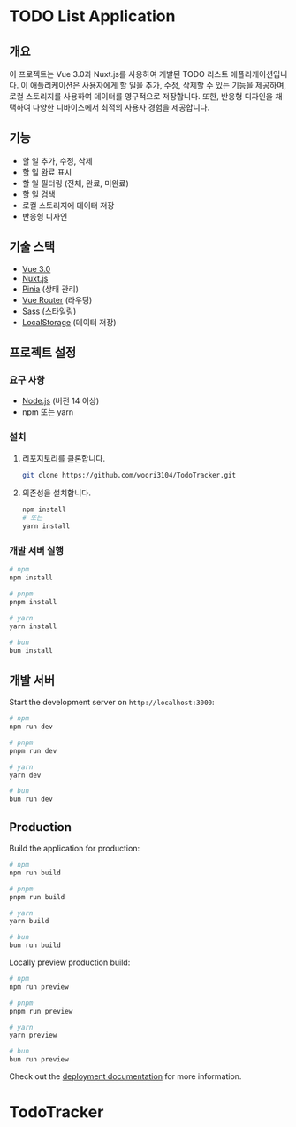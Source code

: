 # TODO List Application

## 개요
이 프로젝트는 Vue 3.0과 Nuxt.js를 사용하여 개발된 TODO 리스트 애플리케이션입니다. 이 애플리케이션은 사용자에게 할 일을 추가, 수정, 삭제할 수 있는 기능을 제공하며, 로컬 스토리지를 사용하여 데이터를 영구적으로 저장합니다. 또한, 반응형 디자인을 채택하여 다양한 디바이스에서 최적의 사용자 경험을 제공합니다.

## 기능
- 할 일 추가, 수정, 삭제
- 할 일 완료 표시
- 할 일 필터링 (전체, 완료, 미완료)
- 할 일 검색
- 로컬 스토리지에 데이터 저장
- 반응형 디자인

## 기술 스택
- [Vue 3.0](https://vuejs.org/)
- [Nuxt.js](https://nuxtjs.org/)
- [Pinia](https://pinia.vuejs.org/) (상태 관리)
- [Vue Router](https://router.vuejs.org/) (라우팅)
- [Sass](https://sass-lang.com/) (스타일링)
- [LocalStorage](https://developer.mozilla.org/en-US/docs/Web/API/Window/localStorage) (데이터 저장)

## 프로젝트 설정

### 요구 사항
- [Node.js](https://nodejs.org/) (버전 14 이상)
- npm 또는 yarn

### 설치
1. 리포지토리를 클론합니다.
    ```bash
    git clone https://github.com/woori3104/TodoTracker.git
    ```

2. 의존성을 설치합니다.
    ```bash
    npm install
    # 또는
    yarn install
    ```

### 개발 서버 실행
  ```bash
  # npm
  npm install

  # pnpm
  pnpm install

  # yarn
  yarn install

  # bun
  bun install
  ```

## 개발 서버 

Start the development server on `http://localhost:3000`:

```bash
# npm
npm run dev

# pnpm
pnpm run dev

# yarn
yarn dev

# bun
bun run dev
```

## Production

Build the application for production:

```bash
# npm
npm run build

# pnpm
pnpm run build

# yarn
yarn build

# bun
bun run build
```

Locally preview production build:

```bash
# npm
npm run preview

# pnpm
pnpm run preview

# yarn
yarn preview

# bun
bun run preview
```

Check out the [deployment documentation](https://nuxt.com/docs/getting-started/deployment) for more information.
# TodoTracker
